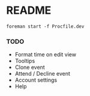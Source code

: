 # README

`foreman start -f Procfile.dev`

### TODO
- Format time on edit view
- Tooltips
- Clone event
- Attend / Decline event
- Account settings
- Help